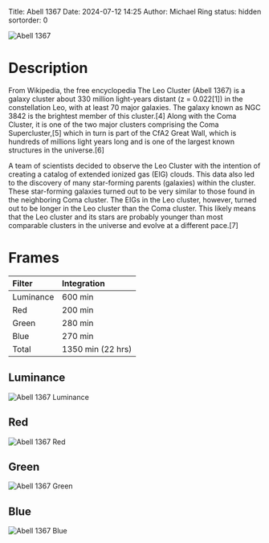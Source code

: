 Title: Abell 1367
Date: 2024-07-12 14:25
Author: Michael Ring
status: hidden
sortorder: 0

![Abell 1367](/images/abell1367.jpg)

# Description
From Wikipedia, the free encyclopedia
The Leo Cluster (Abell 1367) is a galaxy cluster about 330 million light-years distant (z = 0.022[1]) in the constellation Leo, with at least 70 major galaxies. The galaxy known as NGC 3842 is the brightest member of this cluster.[4] Along with the Coma Cluster, it is one of the two major clusters comprising the Coma Supercluster,[5] which in turn is part of the CfA2 Great Wall, which is hundreds of millions light years long and is one of the largest known structures in the universe.[6]

A team of scientists decided to observe the Leo Cluster with the intention of creating a catalog of extended ionized gas (EIG) clouds. This data also led to the discovery of many star-forming parents (galaxies) within the cluster. These star-forming galaxies turned out to be very similar to those found in the neighboring Coma cluster. The EIGs in the Leo cluster, however, turned out to be longer in the Leo cluster than the Coma cluster. This likely means that the Leo cluster and its stars are probably younger than most comparable clusters in the universe and evolve at a different pace.[7] 

# Frames
| Filter | Integration |
| :--- | :--- |
| Luminance | 600 min |
| Red | 200 min |
| Green | 280 min |   
| Blue | 270 min |
| Total | 1350 min (22 hrs) |


## Luminance
![Abell 1367 Luminance](/images/abell1367l.jpg)
## Red
![Abell 1367 Red](/images/abell1367r.jpg)
## Green
![Abell 1367 Green](/images/abell1367g.jpg)
## Blue
![Abell 1367 Blue](/images/abell1367b.jpg)

